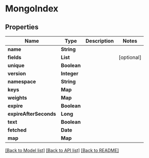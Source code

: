 # MongoIndex
## Properties

Name | Type | Description | Notes
------------ | ------------- | ------------- | -------------
**name** | **String** |  | 
**fields** | **List** |  | [optional] 
**unique** | **Boolean** |  | 
**version** | **Integer** |  | 
**namespace** | **String** |  | 
**keys** | **Map** |  | 
**weights** | **Map** |  | 
**expire** | **Boolean** |  | 
**expireAfterSeconds** | **Long** |  | 
**text** | **Boolean** |  | 
**fetched** | **Date** |  | 
**map** | **Map** |  | 

[[Back to Model list]](../README.md#documentation-for-models) [[Back to API list]](../README.md#documentation-for-api-endpoints) [[Back to README]](../README.md)

